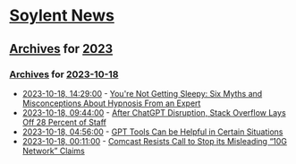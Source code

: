 # [Soylent News](../../../README.md)

## [Archives](../../index.md) for [2023](../index.md)

### [Archives](../../index.md) for [2023-10-18](index.md)

* [2023-10-18, 14:29:00](https://soylentnews.org/article.pl?sid=23/10/17/1354218&from=rss) - [You're Not Getting Sleepy: Six Myths and Misconceptions About Hypnosis From an Expert](https://soylentnews.org/article.pl?sid=23/10/17/1354218&from=rss)
* [2023-10-18, 09:44:00](https://soylentnews.org/article.pl?sid=23/10/17/0326201&from=rss) - [After ChatGPT Disruption, Stack Overflow Lays Off 28 Percent of Staff](https://soylentnews.org/article.pl?sid=23/10/17/0326201&from=rss)
* [2023-10-18, 04:56:00](https://soylentnews.org/article.pl?sid=23/10/17/0317250&from=rss) - [GPT Tools Can be Helpful in Certain Situations ](https://soylentnews.org/article.pl?sid=23/10/17/0317250&from=rss)
* [2023-10-18, 00:11:00](https://soylentnews.org/article.pl?sid=23/10/17/0313226&from=rss) - [Comcast Resists Call to Stop its Misleading “10G Network” Claims](https://soylentnews.org/article.pl?sid=23/10/17/0313226&from=rss)

